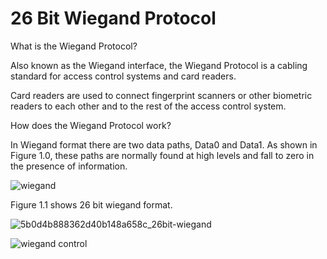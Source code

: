 # 26 Bit Wiegand Protocol

What is the Wiegand Protocol? 

Also known as the Wiegand interface, the Wiegand Protocol is a cabling standard for access control systems and card readers.

Card readers are used to connect fingerprint scanners or other biometric readers to each other and to the rest of the access control system.

How does the Wiegand Protocol work?

In Wiegand format there are two data paths, Data0 and Data1. As shown in Figure 1.0, these paths are normally found at high levels and fall to zero in the presence of information.


![wiegand](https://user-images.githubusercontent.com/10983937/47874598-4e15ae00-de25-11e8-8a18-f602d9f9d257.png)

Figure 1.1 shows 26 bit wiegand format.

![5b0d4b888362d40b148a658c_26bit-wiegand](https://user-images.githubusercontent.com/10983937/47875561-e876f100-de27-11e8-9954-b6b192cd2ddf.png)



![wiegand control](https://user-images.githubusercontent.com/10983937/47818922-1433a180-dd6a-11e8-847e-92920cf385d7.png)
